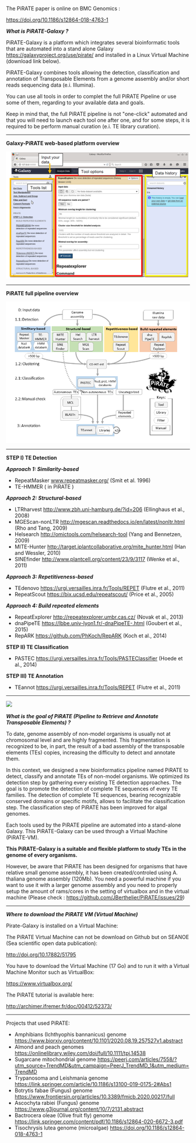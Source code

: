 
The PiRATE paper is online on BMC Genomics :

https://doi.org/10.1186/s12864-018-4763-1


***What is PiRATE-Galaxy ?*** 

PiRATE-Galaxy is a platform which integrates several bioinformatic tools that are automated into a stand alone Galaxy https://galaxyproject.org/use/pirate/ and installed in a Linux Virtual Machine (download link below).

PiRATE-Galaxy combines tools allowing the detection, classification and annotation of Transposable Elements from a genome assembly and/or short reads sequencing data (e.i. Illumina).

You can use all tools in order to complet the full PiRATE Pipeline or use some of them, regarding to your available data and goals.

Keep in mind that, the full PiRATE pipeline is not "one-click" automated and that you will need to launch each tool one after one, and for some steps, it is required to be perform manual curation (e.i. TE library curation).

***

**Galaxy-PiRATE web-based platform overview**

![](https://github.com/JBerthelier/PiRATE/blob/master/pirate-galaxy.PNG?raw=true)

***

**PiRATE full pipeline overview** 

![](https://github.com/JBerthelier/PiRATE/blob/master/PiRATE_Pipeline_Figure.png?raw=true)

***

**STEP I) TE Detection**

**_Approach 1: Similarity-based_**

  - RepeatMasker www.repeatmasker.org/ (Smit et al. 1996)
  - TE-HMMER ( in PiRATE )

**_Approach 2: Structural-based_**

  - LTRharvest http://www.zbh.uni-hamburg.de/?id=206 (Ellinghaus et al., 2008)
  - MGEScan-nonLTR http://mgescan.readthedocs.io/en/latest/nonltr.html (Rho and Tang, 2009)
  -  Helsearch http://omictools.com/helsearch-tool (Yang and Bennetzen, 2009)
  -  MITE-Hunter http://target.iplantcollaborative.org/mite_hunter.html (Han and Wessler, 2010)
  -  SINEfinder http://www.plantcell.org/content/23/9/3117 (Wenke et al., 2011)

**_Approach 3: Repetitiveness-based_**

  - TEdenovo https://urgi.versailles.inra.fr/Tools/REPET (Flutre et al., 2011)
  - RepeatScout https://bix.ucsd.edu/repeatscout/ (Price et al., 2005)

**_Approach 4: Build repeated elements_**

  - RepeatExplorer http://repeatexplorer.umbr.cas.cz/ (Novak et al., 2013)
  - dnaPipeTE https://lbbe.univ-lyon1.fr/-dnaPipeTE-.html (Goubert et al., 2015)
  - RepARK https://github.com/PhKoch/RepARK (Koch et al., 2014)

 
**STEP II) TE Classification**

  - PASTEC https://urgi.versailles.inra.fr/Tools/PASTEClassifier (Hoede et al., 2014)

 
**STEP III) TE Annotation**

  - TEannot https://urgi.versailles.inra.fr/Tools/REPET (Flutre et al., 2011)

***

![](http://www.seanoe.org/data/00406/51795/thumbnail.gif)

***What is the goal of PiRATE (Pipeline to Retrieve and Annotate Transposable Elements) ?***

To date, genome assembly of non-model organisms is usually not at chromosomal level and are highly fragmented. This fragmentation is recognized to be, in part, the result of a bad assembly of the transposable elements (TEs) copies, increasing the difficulty to detect and annotate them.

In this context, we designed a new bioinformatics pipeline named PiRATE to detect, classify and annotate TEs of non-model organisms. We optimized its detection step by gathering every existing TE detection approaches. The goal is to promote the detection of complete TE sequences of every TE families. The detection of complete TE sequences, bearing recognizable conserved domains or specific motifs, allows to facilitate the classification step. The classification step of PiRATE has been improved for algal genomes.

Each tools used by the PiRATE pipeline are automated into a stand-alone Galaxy. This PiRATE-Galaxy can be used through a Virtual Machine (PiRATE-VM).

**This PiRATE-Galaxy is a suitable and flexible platform to study TEs in the genome of every organisms.**

However, be aware that PiRATE has been designed for organisms that have relative small genome assembly, it has been created/controled using A. thaliana genome assembly (120Mb).
You need a powerful machine if you want to use it with a larger genome assembly and you need to properly setup the amount of rams/cores in the setting of virtualbox and in the virtual machine (Please check : https://github.com/JBerthelier/PiRATE/issues/29)

***

***Where to download the PiRATE VM (Virtual Machine)***

Pirate-Galaxy is installed on a Virtual Machine:

The PiRATE Virtual Machine can not be download on Github but on SEANOE (Sea scientific open data publication): 

http://doi.org/10.17882/51795

You have to download the Virtual Machine (17 Go) and to run it with a Virtual Machine Monitor such as VirtualBox:

https://www.virtualbox.org/

The PiRATE tutorial is available here:

http://archimer.ifremer.fr/doc/00412/52373/


***

Projects that used PiRATE:

- Amphibians (Ichthyophis bannanicus) genome https://www.biorxiv.org/content/10.1101/2020.08.19.257527v1.abstract
- Almond and peach genomes https://onlinelibrary.wiley.com/doi/full/10.1111/tpj.14538
- Sugarcane mitochondrial genome https://peerj.com/articles/7558/?utm_source=TrendMD&utm_campaign=PeerJ_TrendMD_1&utm_medium=TrendMD
- Trypanosoma and Leishmania genome https://link.springer.com/article/10.1186/s13100-019-0175-2#Abs1
- Botrytis fabae (Fungus) genome https://www.frontiersin.org/articles/10.3389/fmicb.2020.00217/full
- Ascochyta rabiei (Fungus) genome https://www.g3journal.org/content/10/7/2131.abstract
- Bactrocera oleae (Olive fruit fly) genome https://link.springer.com/content/pdf/10.1186/s12864-020-6672-3.pdf
- Tisochrysis lutea genome (microalgae) https://doi.org/10.1186/s12864-018-4763-1
